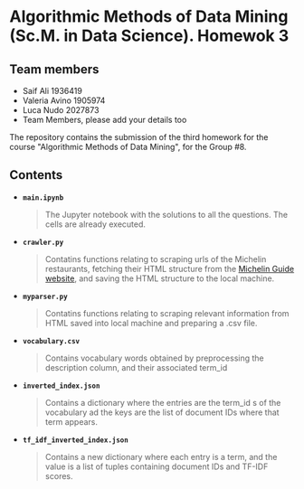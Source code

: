 # Algorithmic Methods of Data Mining (Sc.M. in Data Science). Homewok 3

## Team members
* Saif Ali 1936419
* Valeria Avino 1905974
* Luca Nudo 2027873
* Team Members, please add your details too

The repository contains the submission of the third homework for the course "Algorithmic Methods of Data Mining", for the Group #8.
## Contents
* __`main.ipynb`__
    > The Jupyter notebook with the solutions to all the questions. The cells are already executed.
* __`crawler.py`__
    > Contatins functions relating to scraping urls of the Michelin restaurants, fetching their HTML structure from the [Michelin Guide website](https://guide.michelin.com/en/it/restaurants/), and saving the HTML structure to the local machine.
* __`myparser.py`__
  > Contatins functions relating to scraping relevant information from HTML saved into local machine and preparing a .csv file.
* __`vocabulary.csv`__
  > Contains vocabulary words obtained by preprocessing the description column, and their associated term_id
* __`inverted_index.json`__
  > Contains a dictionary where the entries are the term_id s of the vocabulary ad the keys are the list of document IDs where that term appears.
* __`tf_idf_inverted_index.json`__
  > Contains a new dictionary where each entry is a term, and the value is a list of tuples containing document IDs and TF-IDF scores.
